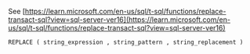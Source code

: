 See [https://learn.microsoft.com/en-us/sql/t-sql/functions/replace-transact-sql?view=sql-server-ver16](https://learn.microsoft.com/en-us/sql/t-sql/functions/replace-transact-sql?view=sql-server-ver16)
```
REPLACE ( string_expression , string_pattern , string_replacement )
```
